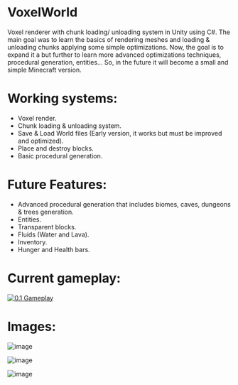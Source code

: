 # VoxelWorld
Voxel renderer with chunk loading/ unloading system in Unity using C#.
The main goal was to learn the basics of rendering meshes and loading & unloading chunks applying some simple optimizations.
Now, the goal is to expand it a but further to learn more advanced optimizations techniques, procedural generation,
entities... So, in the future it will become a small and simple Minecraft version.

# Working systems:
- Voxel render.
- Chunk loading & unloading system.
- Save & Load World files (Early version, it works but must be improved and optimized).
- Place and destroy blocks.
- Basic procedural generation.

# Future Features:
- Advanced procedural generation that includes biomes, caves, dungeons & trees generation.
- Entities.
- Transparent blocks.
- Fluids (Water and Lava).
- Inventory.
- Hunger and Health bars.


# Current gameplay:
[![0.1 Gameplay](http://img.youtube.com/vi/fiFy0Muv18w/0.jpg)](http://www.youtube.com/watch?v=fiFy0Muv18w "VoxelWorld 0.1 | Mini-Minecraft copy")
# Images:
![image](https://user-images.githubusercontent.com/68129919/226719455-82e7e69a-e4be-4e0f-a716-074761a46c24.png)

![image](https://user-images.githubusercontent.com/68129919/226719616-44a94f58-7c86-4778-a21b-848c5c258564.png)

![image](https://user-images.githubusercontent.com/68129919/226719990-b90ea36e-2bae-4a51-96e1-17c37d17250b.png)

